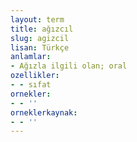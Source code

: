 ```yaml
---
layout: term
title: ağızcıl
slug: agizcil
lisan: Türkçe
anlamlar:
- Ağızla ilgili olan; oral
ozellikler:
- - sıfat
ornekler:
- - ''
orneklerkaynak:
- - ''
---
```

